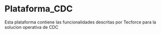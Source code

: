 # Plataforma_CDC
 Esta plataforma contiene las funcionalidades descritas por Tecforce para la solucion operativa de CDC

